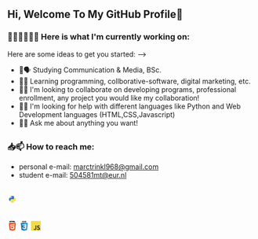 ## Hi, Welcome To My GitHub Profile👋
### 👨🏽‍🔬👩🏻‍💻 Here is what I'm currently working on:

Here are some ideas to get you started: -->

- 📱🗣️ Studying Communication & Media, BSc.
- 🌱📖 Learning programming, collborative-software, digital marketing, etc.
- 🤝👯 I'm looking to collaborate on developing programs, professional enrollment, any project you would like my collaboration!
- 🤜🤛 I'm looking for help with different languages like Python and Web Development languages (HTML,CSS,Javascript)
- 💬📝 Ask me about anything you want!

##
### 📥📫 How to reach me:
- personal e-mail: marctrinkl968@gmail.com
- student  e-mail: 504581mt@eur.nl  

<code> <a href="https://www.python.org" target="_blank"> <img height="20" src="https://raw.githubusercontent.com/github/explore/80688e429a7d4ef2fca1e82350fe8e3517d3494d/topics/python/python.png"></code> </a>

<br>
<code><img height="20" src="https://raw.githubusercontent.com/github/explore/80688e429a7d4ef2fca1e82350fe8e3517d3494d/topics/html/html.png"></code>
<code><img height="20" src="https://raw.githubusercontent.com/github/explore/80688e429a7d4ef2fca1e82350fe8e3517d3494d/topics/css/css.png"></code>
<code><img height="20" src="https://raw.githubusercontent.com/github/explore/80688e429a7d4ef2fca1e82350fe8e3517d3494d/topics/javascript/javascript.png"></code>
